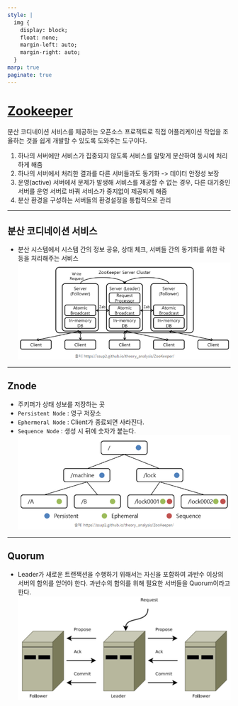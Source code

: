 ```yaml
---
style: |
  img {
    display: block;
    float: none;
    margin-left: auto;
    margin-right: auto;
  }
marp: true
paginate: true
---
```

# [Zookeeper](https://xangmin.tistory.com/169) 
분산 코디네이션 서비스를 제공하는 오픈소스 프로젝트로 직접 어플리케이션 작업을 조율하는 것을 쉽게 개발할 수 있도록 도와주는 도구이다.
1. 하나의 서버에만 서비스가 집중되지 않도록 서비스를 알맞게 분산하여 동시에 처리하게 해줌
2. 하나의 서버에서 처리한 결과를 다른 서버들과도 동기화 -> 데이터 안정성 보장
3. 운영(active) 서버에서 문제가 발생해 서비스를 제공할 수 없는 경우, 다른 대기중인 서버를 운영 서버로 바꿔 서비스가 중지없이 제공되게 해줌
4. 분산 환경을 구성하는 서버들의 환경설정을 통합적으로 관리
---
## 분산 코디네이션 서비스
- 분산 시스템에서 시스템 간의 정보 공유, 상태 체크, 서버들 간의 동기화를 위한 락 등을 처리해주는 서비스
![Alt text](./img/zookeeper/image.png)

---
## Znode
- 주키퍼가 상태 성보를 저장하는 곳
- `Persistent Node` : 영구 저장소
- `Ephermeral Node` : Client가 종료되면 사라진다.
- `Sequence Node` : 생성 시 뒤에 숫자가 붙는다.
![Alt text](./img/zookeeper/image-1.png)

---
## Quorum
- Leader가 새로운 트랜잭션을 수행하기 위해서는 자신을 포함하여 과반수 이상의 서버의 합의를 얻어야 한다. 과반수의 합의를 위해 필요한 서버들을 Quorum이라고 한다.
![Alt text](./img/zookeeper/image-2.png)


